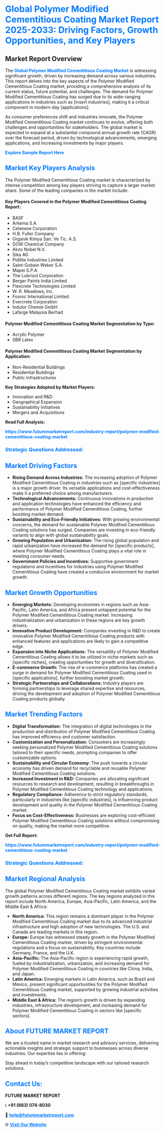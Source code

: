 <h1 style="color: #007BFF;">Global Polymer Modified Cementitious Coating Market Report 2025-2033: Driving Factors, Growth Opportunities, and Key Players</h1>

<section id="overview">
<h2>Market Report Overview</h2>
<p>The <a href="https://www.futuremarketreport.com/industry-report/polymer-modified-cementitious-coating-market" style="color: #007BFF; text-decoration: none;"><strong>Global Polymer Modified Cementitious Coating Market</strong></a> is witnessing significant growth, driven by increasing demand across various industries. This report delves into the key aspects of the Polymer Modified Cementitious Coating market, providing a comprehensive analysis of its current status, future potential, and challenges. The demand for Polymer Modified Cementitious Coating has surged due to its wide-ranging applications in industries such as [insert industries], making it a critical component in modern-day [applications].</p>
<p>As consumer preferences shift and industries innovate, the Polymer Modified Cementitious Coating market continues to evolve, offering both challenges and opportunities for stakeholders. The global market is expected to expand at a substantial compound annual growth rate (CAGR) over the forecast period, driven by technological advancements, emerging applications, and increasing investments by major players.</p>
</section>

<section id="overview">
<p><a href="https://www.futuremarketreport.com/request-sample/reportId=57743" style="color: #007BFF; text-decoration: none;"><strong>Explore Sample Report Here</strong></a></p>
</section>

<section id="key-players">
<h2 style="color: #007BFF;">Market Key Players Analysis</h2>
<p>The Polymer Modified Cementitious Coating market is characterized by intense competition among key players striving to capture a larger market share. Some of the leading companies in the market include:</p>
<h4>Key Players Covered in the Polymer Modified Cementitious Coating Report:</h4>
<ul><li>BASF</li><li>Arkema S.A.</li><li>Celanese Corporation</li><li>H.B. Fuller Company</li><li>Organik Kimya San. Ve Tic. A.S.</li><li>DOW Chemical Company</li><li>Akzo Nobel N.V.</li><li>Sika AG</li><li>Pidilite Industries Limited</li><li>Saint-Gobain Weber S.A.</li><li>Mapei S.P.A.</li><li>The Lubrizol Corporation</li><li>Berger Paints India Limited</li><li>Flexcrete Technologies Limited</li><li>W. R. Meadows, Inc.</li><li>Fosroc International Limited</li><li>Evercrete Corporation</li><li>Indulor Chemie GmbH</li><li>Lafarge Malaysia Berhad</li></ul>
<h4>Polymer Modified Cementitious Coating Market Segmentation by Type:</h4>
<ul><li>Acrylic Polymer</li><li>SBR Latex</li></ul>

<h4>Polymer Modified Cementitious Coating Market Segmentation by Application:</h4>
<ul><li>Non-Residential Buildings</li><li>Residential Buildings</li><li>Public Infrastructures</li></ul>
<p><strong>Key Strategies Adopted by Market Players:</strong></p>
<ul>
<li>Innovation and R&D</li>
<li>Geographical Expansion</li>
<li>Sustainability Initiatives</li>
<li>Mergers and Acquisitions</li>
</ul>
</section>

<section>
<p><strong>Read Full Analysis: </strong></p><a href="https://www.futuremarketreport.com/industry-report/polymer-modified-cementitious-coating-market" style="color: #007BFF; text-decoration: none;"><strong>https://www.futuremarketreport.com/industry-report/polymer-modified-cementitious-coating-market</strong></a>
<h3 style="color: #007BFF;">Strategic Questions Addressed:</h3>
</section>

<section id="driving-factors">
<h2 style="color: #007BFF;">Market Driving Factors</h2>
<ul>
<li><strong>Rising Demand Across Industries:</strong> The increasing adoption of Polymer Modified Cementitious Coating in industries such as [specific industries] is a major growth driver. Its versatile applications and cost-effectiveness make it a preferred choice among manufacturers.</li>
<li><strong>Technological Advancements:</strong> Continuous innovations in production and application technologies have enhanced the efficiency and performance of Polymer Modified Cementitious Coating, further boosting market demand.</li>
<li><strong>Sustainability and Eco-Friendly Initiatives:</strong> With growing environmental concerns, the demand for sustainable Polymer Modified Cementitious Coating solutions has surged. Companies are investing in eco-friendly variants to align with global sustainability goals.</li>
<li><strong>Growing Population and Urbanization:</strong> The rising global population and rapid urbanization have increased the demand for [specific products], where Polymer Modified Cementitious Coating plays a vital role in meeting consumer needs.</li>
<li><strong>Government Policies and Incentives:</strong> Supportive government regulations and incentives for industries using Polymer Modified Cementitious Coating have created a conducive environment for market growth.</li>
</ul>
</section>

<section id="growth-opportunities">
<h2 style="color: #007BFF;">Market Growth Opportunities</h2>
<ul>
<li><strong>Emerging Markets:</strong> Developing economies in regions such as Asia-Pacific, Latin America, and Africa present untapped potential for the Polymer Modified Cementitious Coating market. Increasing industrialization and urbanization in these regions are key growth drivers.</li>
<li><strong>Innovative Product Development:</strong> Companies investing in R&D to create innovative Polymer Modified Cementitious Coating products with enhanced features and applications are likely to gain a competitive edge.</li>
<li><strong>Expansion into Niche Applications:</strong> The versatility of Polymer Modified Cementitious Coating allows it to be utilized in niche markets such as [specific niches], creating opportunities for growth and diversification.</li>
<li><strong>E-commerce Growth:</strong> The rise of e-commerce platforms has created a surge in demand for Polymer Modified Cementitious Coating used in [specific applications], further boosting market growth.</li>
<li><strong>Strategic Partnerships and Collaborations:</strong> Industry players are forming partnerships to leverage shared expertise and resources, driving the development and adoption of Polymer Modified Cementitious Coating products globally.</li>
</ul>
</section>

<section id="trending-factors">
<h2 style="color: #007BFF;">Market Trending Factors</h2>
<ul>
<li><strong>Digital Transformation:</strong> The integration of digital technologies in the production and distribution of Polymer Modified Cementitious Coating has improved efficiency and customer satisfaction.</li>
<li><strong>Customization and Personalization:</strong> Consumers are increasingly seeking personalized Polymer Modified Cementitious Coating solutions tailored to their specific needs, prompting companies to offer customizable options.</li>
<li><strong>Sustainability and Circular Economy:</strong> The push towards a circular economy has driven demand for recyclable and reusable Polymer Modified Cementitious Coating solutions.</li>
<li><strong>Increased Investment in R&D:</strong> Companies are allocating significant resources to research and development, resulting in breakthroughs in Polymer Modified Cementitious Coating technology and applications.</li>
<li><strong>Regulatory Compliance:</strong> Adherence to strict regulatory standards, particularly in industries like [specific industries], is influencing product development and quality in the Polymer Modified Cementitious Coating market.</li>
<li><strong>Focus on Cost-Effectiveness:</strong> Businesses are exploring cost-efficient Polymer Modified Cementitious Coating solutions without compromising on quality, making the market more competitive.</li>
</ul>
</section>

<section>
<p><strong>Get Full Report: </strong></p><a href="https://www.futuremarketreport.com/industry-report/polymer-modified-cementitious-coating-market" style="color: #007BFF; text-decoration: none;"><strong>https://www.futuremarketreport.com/industry-report/polymer-modified-cementitious-coating-market</strong></a>
<h3 style="color: #007BFF;">Strategic Questions Addressed:</h3>
</section>


<section id="regional-analysis">
<h2 style="color: #007BFF;">Market Regional Analysis</h2>
<p>The global Polymer Modified Cementitious Coating market exhibits varied growth patterns across different regions. The key regions analyzed in this report include North America, Europe, Asia-Pacific, Latin America, and the Middle East & Africa:</p>
<ul>
<li><strong>North America:</strong> This region remains a dominant player in the Polymer Modified Cementitious Coating market due to its advanced industrial infrastructure and high adoption of new technologies. The U.S. and Canada are leading markets in this region.</li>
<li><strong>Europe:</strong> Europe has witnessed steady growth in the Polymer Modified Cementitious Coating market, driven by stringent environmental regulations and a focus on sustainability. Key countries include Germany, France, and the U.K.</li>
<li><strong>Asia-Pacific:</strong> The Asia-Pacific region is experiencing rapid growth, fueled by industrialization, urbanization, and increasing demand for Polymer Modified Cementitious Coating in countries like China, India, and Japan.</li>
<li><strong>Latin America:</strong> Emerging markets in Latin America, such as Brazil and Mexico, present significant opportunities for the Polymer Modified Cementitious Coating market, supported by growing industrial activities and investments.</li>
<li><strong>Middle East & Africa:</strong> The region’s growth is driven by expanding industries, infrastructure development, and increasing demand for Polymer Modified Cementitious Coating in sectors like [specific sectors].</li>
</ul>
</section>

<footer>
<h2 style="color: #007BFF;">About FUTURE MARKET REPORT</h2>
<p>We are a trusted name in market research and advisory services, delivering actionable insights and strategic support to businesses across diverse industries. Our expertise lies in offering:</p>

<p>Stay ahead in today’s competitive landscape with our tailored research solutions.</p>

<h2 style="color: #007BFF;">Contact Us:</h2>
<p><strong>FUTURE MARKET REPORT</strong></p>
<p>📞 <strong>+91 (883) 074-8030</strong></p>
<p>📧 <strong><a href="mailto:help@futuremarketreport.com" style="color: #007BFF;">help@futuremarketreport.com</a></strong></p>
<p>🌐 <strong><a href="https://www.futuremarketreport.com/" style="color: #007BFF;">Visit Our Website</a></strong></p>
</footer>